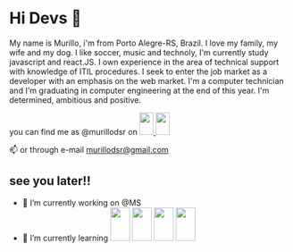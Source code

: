 # Hi Devs 👋

<div>
  <p> 
    My name is Murillo, i'm from Porto Alegre-RS, Brazil. I love my family, my wife and my dog. I like soccer, music and technoly, I'm currently study javascript and         react.JS. I own experience in the area of technical support with knowledge of ITIL procedures. I seek to enter the job market as a developer with an emphasis on the     web market. I'm a computer technician and I'm graduating in computer engineering at the end of this year. I'm  determined, ambitious and positive.
  </p>
</div>
<div>
  you can find me as @murillodsr on  
  <a href="https://www.linkedin.com/in/murillodsr/"> 
  <img src="https://cdn.jsdelivr.net/gh/devicons/devicon/icons/linkedin/linkedin-original.svg" height="40" width="25"/>
  </a>
    <img src="https://cdn.jsdelivr.net/gh/devicons/devicon/icons/twitter/twitter-original.svg" url="https://twitter.com/murillodsr "height="40" width="25" /><br/>
        
            
   📫  or through e-mail murillodsr@gmail.com </p>

## see you later!!

- 🔭 I’m currently working on @MS
- 🌱 I’m currently learning 
           <img src="https://cdn.jsdelivr.net/gh/devicons/devicon/icons/javascript/javascript-original.svg" height="60" width="35" />
           <img src="https://cdn.jsdelivr.net/gh/devicons/devicon/icons/react/react-original.svg" height="60" width="35"/>
           <img src="https://cdn.jsdelivr.net/gh/devicons/devicon/icons/nodejs/nodejs-original-wordmark.svg" height="60" width="35" />
           <img src="https://cdn.jsdelivr.net/gh/devicons/devicon/icons/java/java-original.svg" height="60" width="35" />
                   
            
          
          



